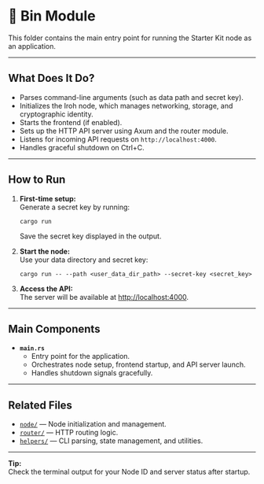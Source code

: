 # 🚦 Bin Module

This folder contains the main entry point for running the Starter Kit node as an application.

---

## What Does It Do?

- Parses command-line arguments (such as data path and secret key).
- Initializes the Iroh node, which manages networking, storage, and cryptographic identity.
- Starts the frontend (if enabled).
- Sets up the HTTP API server using Axum and the router module.
- Listens for incoming API requests on `http://localhost:4000`.
- Handles graceful shutdown on Ctrl+C.

---

## How to Run

1. **First-time setup:**  
   Generate a secret key by running:
   ```
   cargo run
   ```
   Save the secret key displayed in the output.

2. **Start the node:**  
   Use your data directory and secret key:
   ```
   cargo run -- --path <user_data_dir_path> --secret-key <secret_key>
   ```

3. **Access the API:**  
   The server will be available at [http://localhost:4000](http://localhost:4000).

---

## Main Components

- **`main.rs`**  
  - Entry point for the application.
  - Orchestrates node setup, frontend startup, and API server launch.
  - Handles shutdown signals gracefully.

---

## Related Files

- [`node/`](../node/) — Node initialization and management.
- [`router/`](../router/) — HTTP routing logic.
- [`helpers/`](../helpers/) — CLI parsing, state management, and utilities.

---

**Tip:**  
Check the terminal output for your Node ID and server status after startup.